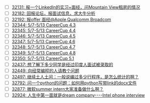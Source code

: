 - [ ] [32131: 报一个LinkedIn的实习+面经，问Mountain View租房的情况](http://instant.1point3acres.com/thread/32131)
- [ ] [32182: 回报论坛，报面试信息，求大牛分析](http://instant.1point3acres.com/thread/32182)
- [ ] [32192: 报offer 面经@Apple,Qualcomm,Broadcom](http://instant.1point3acres.com/thread/32192)
- [ ] [32344: 5/7-5/13 CareerCup 4.3](http://instant.1point3acres.com/thread/32344)
- [ ] [32345: 5/7-5/13 CareerCup 4.4](http://instant.1point3acres.com/thread/32345)
- [ ] [32346: 5/7-5/13 CareerCup 4.5](http://instant.1point3acres.com/thread/32346)
- [ ] [32347: 5/7-5/13 CareerCup 4.6](http://instant.1point3acres.com/thread/32347)
- [ ] [32348: 5/7-5/13 CareerCup 4.7](http://instant.1point3acres.com/thread/32348)
- [ ] [32349: 5/7-5/13 CareerCup 4.8](http://instant.1point3acres.com/thread/32349)
- [ ] [32350: 5/7-5/13 CareerCup 5.1](http://instant.1point3acres.com/thread/32350)
- [ ] [32437: 想了解下多少同学是经过印度人面试被录取的](http://instant.1point3acres.com/thread/32437)
- [ ] [32449: 向经常编程的人请教个问题](http://instant.1point3acres.com/thread/32449)
- [ ] [32497: 继续土人土问：一般说编过多少行程序，是怎么统计的啊？](http://instant.1point3acres.com/thread/32497)
- [ ] [32792: 问一个python的问题：如何用python写带link的docx文件](http://instant.1point3acres.com/thread/32792)
- [ ] [32877: 微软summer intern大家准备做什么啊？](http://instant.1point3acres.com/thread/32877)
- [ ] [32924: 人生中第一面就是dream company----Intel phone interview](http://instant.1point3acres.com/thread/32924)
